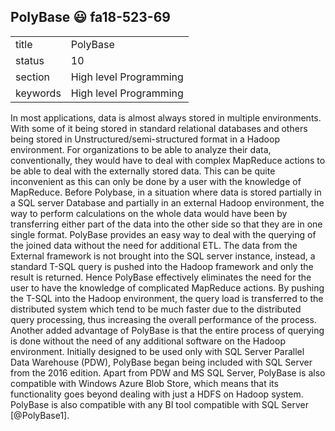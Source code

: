 ## PolyBase :smiley: fa18-523-69


|          |                        |
| -------- | ---------------------- |
| title    | PolyBase               | 
| status   | 10                     |
| section  | High level Programming |
| keywords | High level Programming |

In most applications, data is almost always stored in multiple environments.
With some of it being stored in standard relational databases and others being
stored in Unstructured/semi-structured format in a Hadoop environment. For
organizations to be able to analyze their data, conventionally, they would have
to deal with complex MapReduce actions to be able to deal with the externally
stored data. This can be quite inconvenient as this can only be done by a user
with the knowledge of MapReduce.  Before Polybase, in a situation where data is
stored partially in a SQL server Database and partially in an external Hadoop
environment, the way to perform calculations on the whole data would have been
by transferring either part of the data into the other side so that they are in
one single format. PolyBase provides an easy way to deal with the querying of
the joined data without the need for additional ETL. The data from the External
framework is not brought into the SQL server instance, instead, a standard T-SQL
query is pushed into the Hadoop framework and only the result is returned. Hence
PolyBase effectively eliminates the need for the user to have the knowledge of
complicated MapReduce actions. By pushing the T-SQL into the Hadoop environment,
the query load is transferred to the distributed system which tend to be much
faster due to the distributed query processing, thus increasing the overall
performance of the process. Another added advantage of PolyBase is that the
entire process of querying is done without the need of any additional software
on the Hadoop environment. Initially designed to be used only with SQL Server
Parallel Data Warehouse (PDW), PolyBase began being included with SQL Server
from the 2016 edition. Apart from PDW and MS SQL Server, PolyBase is also
compatible with Windows Azure Blob Store, which means that its functionality
goes beyond dealing with just a HDFS on Hadoop system. PolyBase is also
compatible with any BI tool compatible with SQL Server [@PolyBase1].
